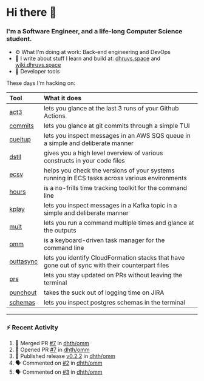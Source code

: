 Hi there 👋
===

### I'm a Software Engineer, and a life-long Computer Science student.


- ⚙️  What I'm doing at work: Back-end engineering and DevOps
- 🌱 I write about stuff I learn and build at:
    [dhruvs.space](https://dhruvs.space) and [wiki.dhruvs.space](https://wiki.dhruvs.space)
- 💙 Developer tools

These days I'm hacking on:

| Tool                                           | What it does                                                                                    |
|:-----------------------------------------------|:------------------------------------------------------------------------------------------------|
| [act3](https://github.com/dhth/act3)           | lets you glance at the last 3 runs of your Github Actions                                       |
| [commits](https://github.com/dhth/commits)     | lets you glance at git commits through a simple TUI                                             |
| [cueitup](https://github.com/dhth/cueitup)     | lets you inspect messages in an AWS SQS queue in a simple and deliberate manner                 |
| [dstll](https://github.com/dhth/dstll)         | gives you a high level overview of various constructs in your code files                        |
| [ecsv](https://github.com/dhth/ecsv)           | helps you check the versions of your systems running in ECS tasks across various environments   |
| [hours](https://github.com/dhth/hours)         | is a no-frills time tracking toolkit for the command line                                       |
| [kplay](https://github.com/dhth/kplay)         | lets you inspect messages in a Kafka topic in a simple and deliberate manner                    |
| [mult](https://github.com/dhth/mult)           | lets you run a command multiple times and glance at the outputs                                 |
| [omm](https://github.com/dhth/omm)             | is a keyboard-driven task manager for the command line                                          |
| [outtasync](https://github.com/dhth/outtasync) | lets you identify CloudFormation stacks that have gone out of sync with their counterpart files |
| [prs](https://github.com/dhth/prs)             | lets you stay updated on PRs without leaving the terminal                                       |
| [punchout](https://github.com/dhth/punchout)   | takes the suck out of logging time on JIRA                                                      |
| [schemas](https://github.com/dhth/schemas)     | lets you inspect postgres schemas in the terminal                                               |

---

### :zap: Recent Activity

<!--START_SECTION:activity-->
1. 🎉 Merged PR [#7](https://github.com/dhth/omm/pull/7) in [dhth/omm](https://github.com/dhth/omm)
2. 💪 Opened PR [#7](https://github.com/dhth/omm/pull/7) in [dhth/omm](https://github.com/dhth/omm)
3. 🚀 Published release [v0.2.2](https://github.com/dhth/omm/releases/tag/v0.2.2) in [dhth/omm](https://github.com/dhth/omm)
4. 🗣 Commented on [#2](https://github.com/dhth/omm/issues/2#issuecomment-2228149227) in [dhth/omm](https://github.com/dhth/omm)
5. 🗣 Commented on [#3](https://github.com/dhth/omm/issues/3#issuecomment-2227833113) in [dhth/omm](https://github.com/dhth/omm)
<!--END_SECTION:activity-->
